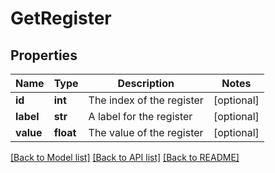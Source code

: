 # GetRegister

## Properties
Name | Type | Description | Notes
------------ | ------------- | ------------- | -------------
**id** | **int** | The index of the register | [optional] 
**label** | **str** | A label for the register | [optional] 
**value** | **float** | The value of the register | [optional] 

[[Back to Model list]](../README.md#documentation-for-models) [[Back to API list]](../README.md#documentation-for-api-endpoints) [[Back to README]](../README.md)

